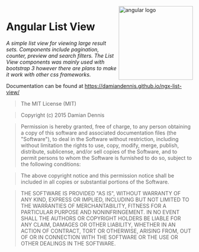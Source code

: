 <img align="right" alt="angular logo" width="200" src="https://angular.io/assets/images/logos/angular/angular.svg">

# Angular List View

_A simple list view for viewing large result sets. Components include pagination, counter, preview and search filters. 
The List View components was mainly used with bootstrap 3 however there are plans to make it work with other css frameworks._

Documentation can be found at https://damiandennis.github.io/ngx-list-view/

> The MIT License (MIT)

> Copyright (c) 2015 Damian Dennis

> Permission is hereby granted, free of charge, to any person obtaining a copy
> of this software and associated documentation files (the "Software"), to deal
> in the Software without restriction, including without limitation the rights
> to use, copy, modify, merge, publish, distribute, sublicense, and/or sell
> copies of the Software, and to permit persons to whom the Software is
> furnished to do so, subject to the following conditions:

> The above copyright notice and this permission notice shall be included in all
> copies or substantial portions of the Software.

> THE SOFTWARE IS PROVIDED "AS IS", WITHOUT WARRANTY OF ANY KIND, EXPRESS OR
> IMPLIED, INCLUDING BUT NOT LIMITED TO THE WARRANTIES OF MERCHANTABILITY,
> FITNESS FOR A PARTICULAR PURPOSE AND NONINFRINGEMENT. IN NO EVENT SHALL THE
> AUTHORS OR COPYRIGHT HOLDERS BE LIABLE FOR ANY CLAIM, DAMAGES OR OTHER
> LIABILITY, WHETHER IN AN ACTION OF CONTRACT, TORT OR OTHERWISE, ARISING FROM,
> OUT OF OR IN CONNECTION WITH THE SOFTWARE OR THE USE OR OTHER DEALINGS IN THE
> SOFTWARE.
